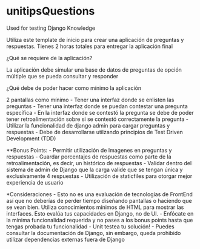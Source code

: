 # unitipsQuestions
Used for testing Django Knowledge

Utiliza este template de inicio para crear una aplicación de preguntas y respuestas.
Tienes 2 horas totales para entregar la aplicación final

¿Qué se requiere de la aplicación?

La aplicación debe simular una base de datos de preguntas de opción múltiple que se pueda consultar y responder

¿Qué debe de poder hacer como mínimo la aplicación

2 pantallas como mínimo
    - Tener una interfaz donde se enlisten las preguntas
    - Tener una interfaz donde se puedan contestar una pregunta específica
    - En la interfaz donde se contestó la pregunta se debe de poder tener retroalimentación sobre si se contestó correctamente la pregunta
    - Utilizar la funcionalidad de django admin para cargar preguntas y respuestas
    - Debe de desarrollarse utilzando principios de Test Driven Development (TDD)

**Bonus Points:
    - Permitir utilización de Imagenes en preguntas y respuestas
    - Guardar porcentajes de respuestas como parte de la retroalimentación, es decir, un histórico de respuestas
    - Validar dentro del sistema de admin de Django que la carga valide que se tengan única y exclusivamente 4 respuestas
    - Utilización de staticfiles para otorgar mejor experiencia de usuario

*Consideraciones
    - Esto no es una evaluación de tecnologías de FrontEnd así que no deberías de perder tiempo diseñando pantallas o
    haciendo que se vean bien. Utiliza conocimientos mínimos de HTML para mostrar las interfaces. Esto evalúa tus capacidades
    en Django, no de UI.
    - Enfócate en la mínima funcionalidad requerida y no pases a los bonus points hasta que tengas probada tu funcionalidad
    - Unit testea tu solución!
    - Puedes consultar la documentación de Django, sin embargo, queda prohibido utilizar dependencias externas fuera de Django



